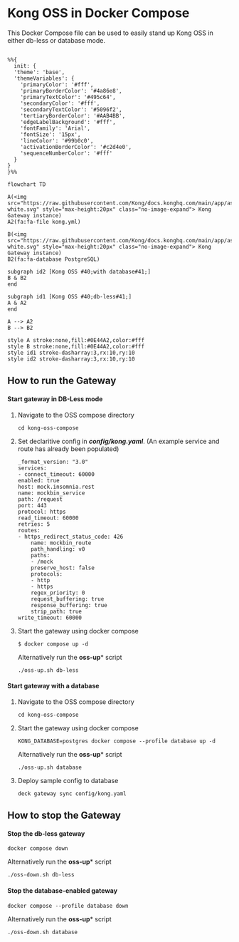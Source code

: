 # Kong OSS in Docker Compose

This Docker Compose file can be used to easily stand up Kong OSS in either db-less or database mode. 

```mermaid

%%{
  init: {
  'theme': 'base',
  'themeVariables': {
    'primaryColor': '#fff',
    'primaryBorderColor': '#4a86e8',
    'primaryTextColor': '#495c64',
    'secondaryColor': '#fff',
    'secondaryTextColor': '#5096f2',
    'tertiaryBorderColor': '#AAB4BB',
    'edgeLabelBackground': '#fff',
    'fontFamily': 'Arial',
    'fontSize': '15px',
    'lineColor': '#99b0c0',
    'activationBorderColor': '#c2d4e0',
    'sequenceNumberColor': '#fff'
  }
}
}%%

flowchart TD

A(<img src="https://raw.githubusercontent.com/Kong/docs.konghq.com/main/app/assets/images/logos/kogo-white.svg" style="max-height:20px" class="no-image-expand"> Kong Gateway instance)
A2(fa:fa-file kong.yml)

B(<img src="https://raw.githubusercontent.com/Kong/docs.konghq.com/main/app/assets/images/logos/kogo-white.svg" style="max-height:20px" class="no-image-expand"> Kong Gateway instance)
B2(fa:fa-database PostgreSQL)

subgraph id2 [Kong OSS #40;with database#41;]
B & B2
end

subgraph id1 [Kong OSS #40;db-less#41;]
A & A2
end

A --> A2
B --> B2

style A stroke:none,fill:#0E44A2,color:#fff
style B stroke:none,fill:#0E44A2,color:#fff
style id1 stroke-dasharray:3,rx:10,ry:10
style id2 stroke-dasharray:3,rx:10,ry:10

```
## How to run the Gateway

#### Start gateway in DB-Less mode

1. Navigate to the OSS compose directory

    ```
    cd kong-oss-compose
    ```

2. Set declaritive config in ***config/kong.yaml***. (An example service and route has already been populated)

    ```
    _format_version: "3.0"
    services:
    - connect_timeout: 60000
    enabled: true
    host: mock.insomnia.rest
    name: mockbin_service
    path: /request
    port: 443
    protocol: https
    read_timeout: 60000
    retries: 5
    routes:
    - https_redirect_status_code: 426
        name: mockbin_route
        path_handling: v0
        paths:
        - /mock
        preserve_host: false
        protocols:
        - http
        - https
        regex_priority: 0
        request_buffering: true
        response_buffering: true
        strip_path: true
    write_timeout: 60000

    ```

3. Start the gateway using docker compose

    ```shell
    $ docker compose up -d
    ```

    Alternatively run the **oss-up*** script

    ```
    ./oss-up.sh db-less
    ```

#### Start gateway with a database

1. Navigate to the OSS compose directory

    ```
    cd kong-oss-compose
    ```
2. Start the gateway using docker compose

    ```shell
    KONG_DATABASE=postgres docker compose --profile database up -d
    ```

    Alternatively run the **oss-up*** script

    ```shell
    ./oss-up.sh database
    ```

3. Deploy sample config to database

    ```shell
    deck gateway sync config/kong.yaml
    ```

## How to stop the Gateway

#### Stop the db-less gateway
```shell
docker compose down
```

Alternatively run the **oss-up*** script

```shell
./oss-down.sh db-less
```
#### Stop the database-enabled gateway
```shell
docker compose --profile database down 
```

Alternatively run the **oss-up*** script

```shell
./oss-down.sh database
```